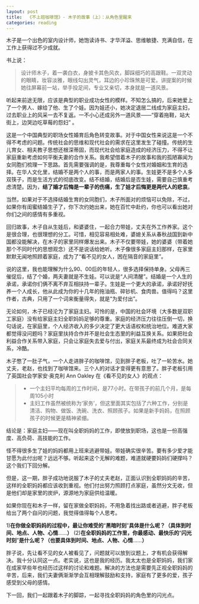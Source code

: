 ```yaml
---
layout: post
title:  《不上班咖啡馆》- 木子的故事（上）：从角色里醒来 
categories: reading
---
```



木子是一个出色的室内设计师，她饱读诗书、才华洋溢、思维敏捷、充满自信，在工作上获得过不少成就。

书上说：
> 设计师木子，着一袭白衣，身披卡其色风衣，脚踩细巧的高跟鞋。一双灵动的眼睛，妆容淡雅，眼线勾出灵气，耳边的小珍珠煞是可爱。讲提案的时候她往屏幕前一站，举手投足间，专业又亲切，本身就是一道风景。

听起来前途无限，应该是典型的职业成功女性的模样。不知怎么搞的，后来她爱上了一个男人、嫁给了他、生了个娃。因为娃还小，她决定退居二线成为家庭主妇，过去职业上的风采一去不复返。一不小心还成另外一道风景——“穿着拖鞋，站大街上，边哭边吃草莓的怨妇” 。

这是一个中国典型的职场女性婚育后角色转变故事。对于中国女性来说这是一个不得不考虑的问题。传统社会的思维和现代社会的需求在这里发生了碰撞。传统的生儿育女、相夫教子思想还根深蒂固，而现代社会给家庭造成的经济压力，不得不让家庭重新考虑如何平衡夫妻的合作关系。我希望借着木子的故事和我的孤陋寡闻为女同胞们梳理一下思路。首先需要强调的是，我尊重每个女性对婚姻和生育的选择。在华人文化里，结婚不是两个人的事，而是两家人的事。生娃更不是多个人多双筷子，而是生活方式的彻底改变。结不结婚，结婚后是否生娃，需要自己慎重考虑清楚。因为，**结了婚才后悔是一辈子的伤痛，生了娃才后悔更是两代人的悲哀**。

当然，如果对于不选择结婚生育的女同胞们，木子所面对的烦恼可以免除，不过，如果你有闺蜜结婚生子了，你下次约她出来，她在百忙中赴约，你也可以看出她对你们之间的感情有多重视。

回归故事，木子自从生娃后，和婆婆住，一起合力带娃，丈夫在外工作养家。这个是很合理，也很理想的分工。可惜，相见容易相处难，婆媳关系从春秋战国到新中国都没能解决，在木子的家里同样爆发出来。木子不仅要带娃，她的婆婆（带着她那个不同时代的思想观念）还不是说话给她听。木子像很多家庭主妇那样，在家里默默无闻地照顾着家庭，成为了“看不见的女人，困在隔音的家庭里”。

说的这里，我也能理解为什么90、00后的年轻人，很多选择保持单身。父母再三催促后，结了个婚，两夫妻就是不生娃。可以说是“人间清醒”。结婚是一个人生的承诺，承诺你们俩不离不弃互相扶持一辈子。生娃是一个更大的承诺，承诺好好抚养一个人成长，他从此成为你的十几年的拖油瓶、碎钞机、食肉兽。值得吗？这里作者，古典，只用了一个词来衡量得失，就是“为爱付出”。

无论如何，木子已经沦为了家庭主妇。可怜的是，中国的社会环境（大多数是双职工家庭）没有给家庭主妇全职妈妈足够的尊重。家庭的经济压力往往压倒一切，换句话说，在家庭里，个人经济收入的多少决定了更大话语权和统治地位。难道大家都觉得没问题吗？家庭里扶持合作并不是社会生态里的利益互换关系。如果把社会利益合作关系带入家庭，只会让家庭失去爱与付出，家庭关系最终成为社会合同关系，冷酷。

木子憋了一肚子气，一个人走进胖子的咖啡馆，见到胖子老板，吐了一轮苦水。她丈夫，老赵，也找到了咖啡馆来。三个人的对话才变得更有意思了。胖子老板引用了英国社会学家安·奥克利 Ann Oakley 在《看不见的女人》的观点：


> - 一个主妇平均每周的工作时间，是77小时。在带孩子的前几个月，是每周105小时
> - 主妇工作虽然被统称为‘家务’，但这里面其实包括了六种工作，分别是清洁、购物、做饭、洗碗、洗衣、照顾孩子。如果是新手妈妈，在照顾孩子的时候更是精神紧绷。

结论是：家庭主妇——现在叫全职妈妈的工作，即使放到职场，这也是一份高强度、高负荷、高技能的工作。

怪不得很多生了娃的妈妈都用上班来逃避带娃。带娃确实很辛苦。要有多少爱才能甘愿为此付出呢？远远不够。听起来这个无解的难题，难道就硬要妈妈们硬撑吗？这个我们下回分解。

但是，这一期，胖子成功地说服了木子的丈夫老赵，正面认识到全职妈妈的辛苦，这样的全职妈妈都应该收到重视。他们付出努力照顾打点家庭，虽然分文无收，但是他们却是家里的炭炉，源源地为家庭供给温暖。

如果你现在和木子一样，留在家做全职妈妈，不用急着找出路或者逃避，胖子老板给出了两个自问的问题，我觉得值得每个人思考。

1)**在你做全职妈妈的过程中，最让你难受的**“**黑暗时刻**”**具体是什么呢？（具体到时间、地点、人物、心情**……**）**
(2)**在全职妈妈的工作里，你最感动、最快乐的**“**闪光时刻**”**是什么呢？（也要具体到时间、地点、人物、心情**……**）**

胖子说，先让看不见的女人被看见了，问题就可以放到议题上，才有机会获得解决。我十分认同这一点。老实说，这也是我的经历。我太太也是全职妈妈，我们家在成家早些年也经历过这样的讨论和难题。解决的方法也是需要先正视全职妈妈的辛苦，后来，我们夫妻俩渐渐学会互相理解鼓励和支持，家庭有了更多的爱，孩子感受到父母的感情。

下一回，我们一起跟着木子的脚踪，一起寻找全职妈妈的角色里的闪光点。



<!--stackedit_data:
eyJoaXN0b3J5IjpbLTg3OTczNjg4OCwtMTgwNzA3MjIzMl19
-->